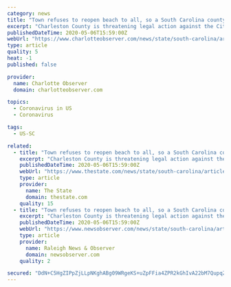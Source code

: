 ```yaml
---
category: news
title: "Town refuses to reopen beach to all, so a South Carolina county threatens to sue | Charlotte Observer"
excerpt: "Charleston County is threatening legal action against the City of Folly Beach if the tourist destination doesn’t reopen beach access and overnight lodging for non-residents. Most other beach towns along the South Carolina coast have reopened access to the beaches and have begun phasing in short-term rentals after Gov."
publishedDateTime: 2020-05-06T15:59:00Z
webUrl: "https://www.charlotteobserver.com/news/state/south-carolina/article242535281.html"
type: article
quality: 5
heat: -1
published: false

provider:
  name: Charlotte Observer
  domain: charlotteobserver.com

topics:
  - Coronavirus in US
  - Coronavirus

tags:
  - US-SC

related:
  - title: "Town refuses to reopen beach to all, so a South Carolina county threatens to sue"
    excerpt: "Charleston County is threatening legal action against the City of Folly Beach if the tourist destination doesn’t reopen beach access and overnight lodging for non-residents. Most other beach towns along the South Carolina coast have reopened access to the beaches and have begun phasing in short-term rentals after Gov."
    publishedDateTime: 2020-05-06T15:59:00Z
    webUrl: "https://www.thestate.com/news/state/south-carolina/article242535281.html"
    type: article
    provider:
      name: The State
      domain: thestate.com
    quality: 15
  - title: "Town refuses to reopen beach to all, so a South Carolina county threatens to sue | Raleigh News & Observer"
    excerpt: "Charleston County is threatening legal action against the City of Folly Beach if the tourist destination doesn’t reopen beach access and overnight lodging for non-residents. Most other beach towns along the South Carolina coast have reopened access to the beaches and have begun phasing in short-term rentals after Gov."
    publishedDateTime: 2020-05-06T15:59:00Z
    webUrl: "https://www.newsobserver.com/news/state/south-carolina/article242535281.html"
    type: article
    provider:
      name: Raleigh News & Observer
      domain: newsobserver.com
    quality: 2

secured: "DdN+C5HgZIPpZjLLpNKghABg09WRgeKS+uZpFFia4ZPR2kGhIvA22bM7QupqZOUZqROzsh/Qtr9TIIiKlqYx99oVEx7C06/qYe/axpt7AKi5+GKPKuzgjeu5gWBUCh+jlFOL5DJvtpQZcnmQsCj2azA/Z3t7BpJTI+5ntlNCUxNIqaiDbpnESadWtNCWNTdpxjDMP5V/GbSu/9hG+7eHT5ovCz8lLS05r5k3GZEW54MPLtUZD6H28zjV/wphdlQgfLd4ZWWGjX1ysRvPEnqV2eB9HYKwkRc/nA1Qfm9Xd7LBgiDTI0OyEZiD/yr2i63VYwMWxYsgcPk5laF8rbtB8rLLM2mMJGKji2PX74aWAZLP7LDGMGClLLPYgeRZ0ZbjwIrWymsLEDTMoWxtDCQ8XNAzX5cxHhkcoJSt0I2nX6A/7/vLGFI2tDJfBVAbwMz2/4J5OO77Tt3gsR5nswBmAQ6c2i9QCX1uemo+XEzEkW4=;zqmzAXgNiNY1fMeyLD4yQQ=="
---
```



